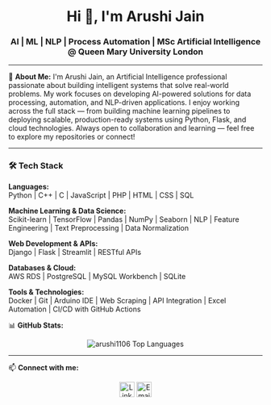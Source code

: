 <h1 align="center">Hi 👋, I'm Arushi Jain</h1>
<h3 align="center">AI | ML | NLP | Process Automation | MSc Artificial Intelligence @ Queen Mary University London</h3>

---

🔬 **About Me:**
I'm Arushi Jain, an Artificial Intelligence professional passionate about building intelligent systems that solve real-world problems. My work focuses on developing AI-powered solutions for data processing, automation, and NLP-driven applications. I enjoy working across the full stack — from building machine learning pipelines to deploying scalable, production-ready systems using Python, Flask, and cloud technologies.
Always open to collaboration and learning — feel free to explore my repositories or connect!

---

### 🛠 Tech Stack

**Languages:**  
Python | C++ | C | JavaScript | PHP | HTML | CSS | SQL  

**Machine Learning & Data Science:**  
Scikit-learn | TensorFlow | Pandas | NumPy | Seaborn | NLP | Feature Engineering | Text Preprocessing | Data Normalization  

**Web Development & APIs:**  
Django | Flask | Streamlit | RESTful APIs  

**Databases & Cloud:**  
AWS RDS | PostgreSQL | MySQL Workbench | SQLite  

**Tools & Technologies:**  
Docker | Git | Arduino IDE | Web Scraping | API Integration | Excel Automation | CI/CD with GitHub Actions  



📊 **GitHub Stats:**

<p align="center">
  <img src="https://github-readme-stats.vercel.app/api/top-langs/?username=arushi1106&layout=compact&theme=radical" alt="arushi1106 Top Languages" />
</p>

---

📫 **Connect with me:**

<p align="center">
<a href="https://www.linkedin.com/in/arushijain1106/" target="blank"><img align="center" src="https://cdn-icons-png.flaticon.com/512/174/174857.png" alt="LinkedIn" height="30" width="30" /></a>
<a href="mailto:jainarushi651@gmail.com"><img align="center" src="https://cdn-icons-png.flaticon.com/512/732/732200.png" alt="Email" height="30" width="30" /></a>
</p>
